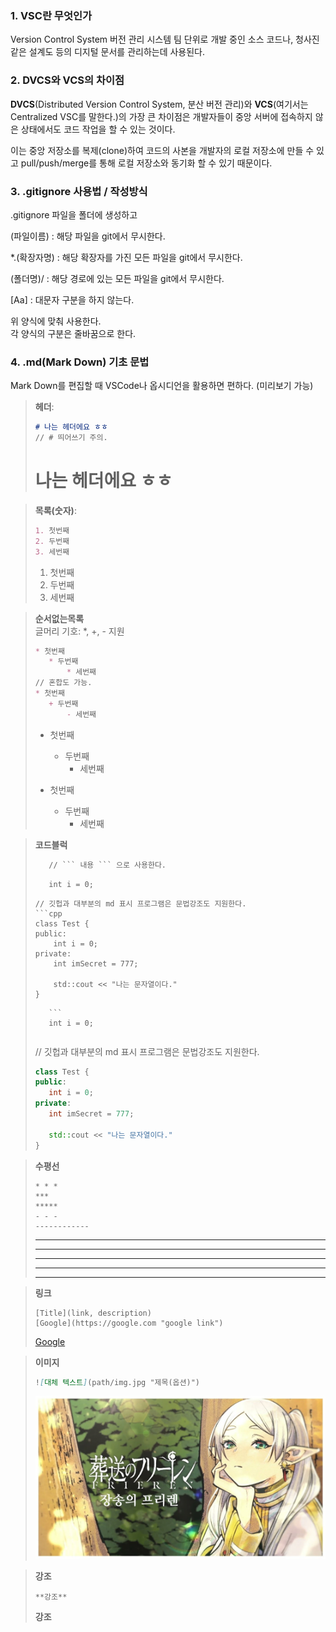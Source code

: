### 1. VSC란 무엇인가
Version Control System 버전 관리 시스템
팀 단위로 개발 중인 소스 코드나, 청사진 같은 설계도 등의 디지털 문서를 관리하는데 사용된다.


### 2. DVCS와 VCS의 차이점
**DVCS**(Distributed Version Control System, 분산 버전 관리)와 **VCS**(여기서는 Centralized VSC를 말한다.)의 가장 큰 차이점은 개발자들이 중앙 서버에 접속하지 않은 상태에서도 코드 작업을 할 수 있는 것이다.

이는 중앙 저장소를 복제(clone)하여 코드의 사본을 개발자의 로컬 저장소에 만들 수 있고 pull/push/merge를 통해 로컬 저장소와 동기화 할 수 있기 때문이다.
### 3. .gitignore 사용법 / 작성방식
.gitignore 파일을 폴더에 생성하고

(파일이름) : 해당 파일을 git에서 무시한다.

*.(확장자명) : 해당 확장자를 가진 모든 파일을 git에서 무시한다.

(폴더명)/ : 해당 경로에 있는 모든 파일을 git에서 무시한다.

[Aa] : 대문자 구분을 하지 않는다.

위 양식에 맞춰 사용한다.\
각 양식의 구분은 줄바꿈으로 한다.

### 4. .md(Mark Down) 기초 문법

Mark Down를 편집할 때 VSCode나 옵시디언을 활용하면 편하다. (미리보기 가능)

>**헤더**:
>```md
># 나는 헤더에요 ㅎㅎ
>// # 띄어쓰기 주의.
>```
># 나는 헤더에요 ㅎㅎ

>**목록(숫자)**:
>```md
>1. 첫번째
>2. 두번째
>3. 세번째
>```
>1. 첫번째
>2. 두번째
>3. 세번째

>**순서없는목록**\
>글머리 기호: *, +, - 지원
>```md
>* 첫번째
>    * 두번째
>        * 세번째
>// 혼합도 가능.
>* 첫번째
>    + 두번째
>        - 세번째
>```
>* 첫번째
>    * 두번째
>        * 세번째
>        
>* 첫번째
>    + 두번째
>        - 세번째

>**코드블럭**
>```md
>    // ``` 내용 ``` 으로 사용한다.
>    ```
>        int i = 0;
>    ```
>    // 깃헙과 대부분의 md 표시 프로그램은 문법강조도 지원한다.
>    ```cpp
>    class Test {
>    public:
>        int i = 0;
>    private:
>        int imSecret = 777;
>
>        std::cout << "나는 문자열이다."
>    }
>    ```
>        ```
>        int i = 0;
>    ```
>```
>// 깃헙과 대부분의 md 표시 프로그램은 문법강조도 지원한다.
>```cpp
>class Test {
>public:
>    int i = 0;
>private:
>    int imSecret = 777;
>
>    std::cout << "나는 문자열이다."
>}
>```

>**수평선**
>```
>* * *
>***
>*****
>- - -
>------------
>```
>* * *
>***
>*****
>- - -
>------------

>**링크**
>```
>[Title](link, description)
>[Google](https://google.com "google link")
>```
>[Google](https://google.com "google link")

>**이미지**
>```md
>![대체 텍스트](path/img.jpg "제목(옵션)")
>```
>![장송의 프리렌](IMG/frieren.jpg "Optional title")

>**강조**
>```
>**강조**
>```
>**강조**